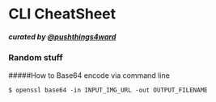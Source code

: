 # CLI CheatSheet
##### curated by [@pushthings4ward](http://www.twitter.com/pushthings4ward)


### Random stuff

#####How to Base64 encode via command line

<pre><code>$ openssl base64 -in INPUT_IMG_URL -out OUTPUT_FILENAME </code></pre>